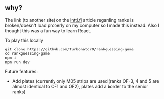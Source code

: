 ## why?

The link (to another site) on the [intti.fi](https://intti.fi/arvomerkit-hierarkia) article regarding ranks is broken/doesn't load properly on my computer so I made this instead.
Also I thought this was a fun way to learn React.


To play this locally

```
git clone https://github.com/Turbonator0/rankguessing-game
cd rankguessing-game
npm i
npm run dev
```

Future features:
- Add plates (currently only M05 strips are used (ranks OF-3, 4 and 5 are almost identical to OF1 and OF2), plates add a border to the senior ranks)
